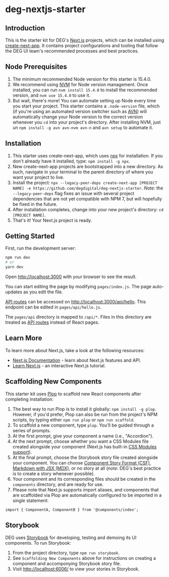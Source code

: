 # deg-nextjs-starter

## Introduction

This is the starter kit for DEG's [Next.js](https://nextjs.org/) projects, which can be installed using [create-next-app](https://nextjs.org/docs/api-reference/create-next-app). It contains project configurations and tooling that follow the DEG UI team's recommended processes and best practices.

## Node Prerequisites
1. The minimum recommended Node version for this starter is 15.4.0.
2. We recommend using [NVM](https://github.com/nvm-sh/nvm) for Node version management. Once installed, you can run `nvm install 15.4.0` to install the recommended version, and `nvm use 15.4.0` to use it.
3. But wait, there's more! You can automate setting up Node every time you start your project. This starter contains a `.node-version` file, which (if you're using an automated version switcher such as [AVN](https://www.npmjs.com/package/avn)) will automatically change your Node version to the correct version whenever you `cd` into your project's directory. After installing NVM, just un `npm install -g avn avn-nvm avn-n` and `avn setup` to automate it.
## Installation
1. This starter uses create-next-app, which uses [npx](https://www.npmjs.com/package/npx) for installation. If you don't already have it installed, type: `npm install -g npx`.
2. New create-next-app projects are bootstrapped into a new directory. As such, navigate in your terminal to the parent directory of where you want your project to live.
3. Install the project: `npx --legacy-peer-deps create-next-app [PROJECT NAME] -e https://github.com/degdigital/deg-nextjs-starter`. _Note:_ the `--legacy-peer-deps` flag fixes an issue with several project dependencies that are not yet compatible with NPM 7, but will hopefully be fixed in the future.
4. After installation completes, change into your new project's directory: `cd [PROJECT NAME]`.
5. That's it! Your Next.js project is ready.

## Getting Started

First, run the development server:

```bash
npm run dev
# or
yarn dev
```

Open [http://localhost:3000](http://localhost:3000) with your browser to see the result.

You can start editing the page by modifying `pages/index.js`. The page auto-updates as you edit the file.

[API routes](https://nextjs.org/docs/api-routes/introduction) can be accessed on [http://localhost:3000/api/hello](http://localhost:3000/api/hello). This endpoint can be edited in `pages/api/hello.js`.

The `pages/api` directory is mapped to `/api/*`. Files in this directory are treated as [API routes](https://nextjs.org/docs/api-routes/introduction) instead of React pages.

## Learn More

To learn more about Next.js, take a look at the following resources:

- [Next.js Documentation](https://nextjs.org/docs) - learn about Next.js features and API.
- [Learn Next.js](https://nextjs.org/learn) - an interactive Next.js tutorial.

## Scaffolding New Components

This starter kit uses [Plop](https://plopjs.com/) to scaffold new React components after completing installation:

1. The best way to run Plop is to install it globally: `npm install -g plop`. However, if you'd prefer, Plop can also be run from the project's NPM scripts, by typing either `npm run plop` or `npm run scaffold`.
2. To scaffold a new component, type `plop`. You'll be guided through a series of prompts.
3. At the first prompt, give your component a name (i.e., "Accordion").
4. At the next prompt, choose whether you want a CSS Modules file created alongside your component (Next.js has built-in [CSS Modules support](https://nextjs.org/docs/basic-features/built-in-css-support#adding-component-level-css)).
5. At the final prompt, choose the Storybook story file created alongside your component. You can choose [Component Story Format (CSF)](https://storybook.js.org/docs/react/api/csf), [Markdown with JSX (MDX)](https://storybook.js.org/docs/react/api/mdx), or no story at all (_note_: DEG's best practice is to create a story whenever possible).
6. Your component and its corresponding files should be created in the `components` directory, and are ready for use.
7. Please note that Next.js supports import aliases, and components that are scaffolded via Plop are automatically configured to be imported in a single statement:

```
import { ComponentA, ComponentB } from '@components/index';
```

## Storybook

DEG uses [Storybook](http://storybook.js.org/) for developing, testing and demoing its UI components. To run Storybook:

1. From the project directory, type `npm run storybook`.
2. See `Scaffolding New Components` above for instructions on creating a component and accomponying Storybook story file.
3. Visit [http://localhost:6006/](http://localhost:6006/) to view your stories in Storybook.

